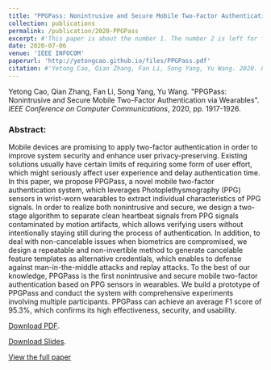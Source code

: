 ```yaml
---
title: "PPGPass: Nonintrusive and Secure Mobile Two-Factor Authentication via Wearables"
collection: publications
permalink: /publication/2020-PPGPass
excerpt: #'This paper is about the number 1. The number 2 is left for future work.'
date: 2020-07-06
venue: 'IEEE INFOCOM'
paperurl: 'http://yetongcao.github.io/files/PPGPass.pdf'
citation: #'Yetong Cao, Qian Zhang, Fan Li, Song Yang, Yu Wang. 2020. &quot;EarAce: Empowering Versatile Acoustic Sensing via Earable Active Noise Cancellation Platform.&quot; <i>Proceedings of the ACM on Interactive, Mobile, Wearable and Ubiquitous Technologies</i>. 7(2), 1-23.'
---
```

Yetong Cao, Qian Zhang, Fan Li, Song Yang, Yu Wang. "PPGPass: Nonintrusive and Secure Mobile Two-Factor Authentication via Wearables". _IEEE Conference on Computer Communications_, 2020, pp. 1917-1926.


### Abstract:
Mobile devices are promising to apply two-factor authentication in order to improve system security and enhance user privacy-preserving. Existing solutions usually have certain limits of requiring some form of user effort, which might seriously affect user experience and delay authentication time. In this paper, we propose PPGPass, a novel mobile two-factor authentication system, which leverages Photoplethysmography (PPG) sensors in wrist-worn wearables to extract individual characteristics of PPG signals. In order to realize both nonintrusive and secure, we design a two-stage algorithm to separate clean heartbeat signals from PPG signals contaminated by motion artifacts, which allows verifying users without intentionally staying still during the process of authentication. In addition, to deal with non-cancelable issues when biometrics are compromised, we design a repeatable and non-invertible method to generate cancelable feature templates as alternative credentials, which enables to defense against man-in-the-middle attacks and replay attacks. To the best of our knowledge, PPGPass is the first nonintrusive and secure mobile two-factor authentication based on PPG sensors in wearables. We build a prototype of PPGPass and conduct the system with comprehensive experiments involving multiple participants. PPGPass can achieve an average F1 score of 95.3%, which confirms its high effectiveness, security, and usability.

[<ins>Download PDF</ins>](../files/PPGPass.pdf).

[<ins>Download Slides</ins>](../files/INFOCOM2020-PPGPass-final.pptx).

[<ins>View the full paper</ins>](https://ieeexplore.ieee.org/abstract/document/9155380)
